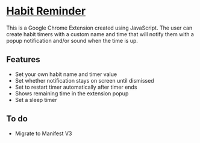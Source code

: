 # [Habit Reminder](https://chrome.google.com/webstore/detail/habit-reminder/hgmehlmjgjofiffmjodocjlcebmlcefb)

This is a Google Chrome Extension created using JavaScript. The user can create habit timers with a custom name and time that will notify them with a popup notification and/or sound when the time is up.

## Features
- Set your own habit name and timer value
- Set whether notification stays on screen until dismissed
- Set to restart timer automatically after timer ends
- Shows remaining time in the extension popup
- Set a sleep timer

## To do
- Migrate to Manifest V3